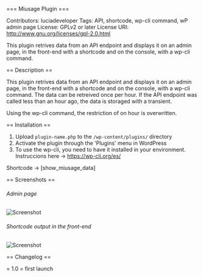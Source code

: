 === Miusage Plugin ===

Contributors: luciadeveloper
Tags: API, shortcode, wp-cli command, wP admin page
License: GPLv2 or later
License URI: http://www.gnu.org/licenses/gpl-2.0.html
 
This plugin retrives data from an API endpoint and displays it on an admin page, in the front-end with a shortcode and on the console, with a wp-cli command.

== Description ==
 
This plugin retrives data from an API endpoint and displays it on an admin page, in the front-end with a shortcode and on the console, 
with a wp-cli command. The data can be retreived once per hour. If the API endpoint was called less than an hour ago, the data is storaged with a transient. 

Using the wp-cli command, the restriction of on hour is overwritten. 
 
== Installation ==
 

 
1. Upload `plugin-name.php` to the `/wp-content/plugins/` directory
2. Activate the plugin through the 'Plugins' menu in WordPress
3. To use the wp-cli, you need to have it installed in your environment. Instruccions here -> https://wp-cli.org/es/ 

Shortcode -> [show_miusage_data]

== Screenshots ==
 
######  Admin page
 
![Screenshot](https://luciadeveloper.com/wp-content/uploads/sites/8/2021/02/admin-page.png)

###### Shortcode output in the front-end

![Screenshot](https://luciadeveloper.com/wp-content/uploads/sites/8/2021/02/front-end.png)
 
== Changelog ==
 
= 1.0 =
first launch
